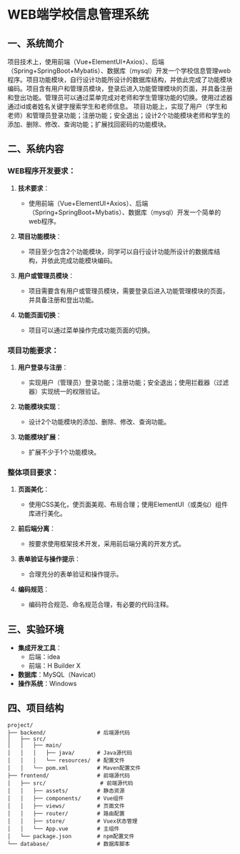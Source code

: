 # WEB端学校信息管理系统

## 一、系统简介

项目技术上，使用前端（Vue+ElementUI+Axios）、后端（Spring+SpringBoot+Mybatis）、数据库（mysql）开发一个学校信息管理web程序。项目功能模块，自行设计功能所设计的数据库结构，并依此完成了功能模块编码。项目含有用户和管理员模块，登录后进入功能管理模块的页面，并具备注册和登出功能。管理员可以通过菜单完成对老师和学生管理功能的切换。使用过滤器通过id或者姓名关键字搜索学生和老师信息。
项目功能上，实现了用户（学生和老师）和管理员登录功能；注册功能；安全退出；设计2个功能模块老师和学生的添加、删除、修改、查询功能；扩展找回密码的功能模块。

## 二、系统内容

### WEB程序开发要求：

1. **技术要求**：
   - 使用前端（Vue+ElementUI+Axios）、后端（Spring+SpringBoot+Mybatis）、数据库（mysql）开发一个简单的web程序。

2. **项目功能模块**：
   - 项目至少包含2个功能模块，同学可以自行设计功能所设计的数据库结构，并依此完成功能模块编码。

3. **用户或管理员模块**：
   - 项目需要含有用户或管理员模块，需要登录后进入功能管理模块的页面，并具备注册和登出功能。

4. **功能页面切换**：
   - 项目可以通过菜单操作完成功能页面的切换。

### 项目功能要求：

1. **用户登录与注册**：
   - 实现用户（管理员）登录功能；注册功能；安全退出；使用拦截器（过滤器）实现统一的权限验证。

2. **功能模块实现**：
   - 设计2个功能模块的添加、删除、修改、查询功能。

3. **功能模块扩展**：
   - 扩展不少于1个功能模块。

### 整体项目要求：

1. **页面美化**：
   - 使用CSS美化，使页面美观、布局合理；使用ElementUI（或类似）组件库进行美化。

2. **前后端分离**：
   - 按要求使用框架技术开发，采用前后端分离的开发方式。

3. **表单验证与操作提示**：
   - 合理充分的表单验证和操作提示。

4. **编码规范**：
   - 编码符合规范、命名规范合理，有必要的代码注释。

## 三、实验环境

- **集成开发工具**：
  - 后端：idea
  - 前端：H Builder X
- **数据库**：MySQL（Navicat）
- **操作系统**：Windows

## 四、项目结构

```plaintext
project/
├── backend/                # 后端源代码
│   ├── src/
│   │   ├── main/
│   │   │   ├── java/       # Java源代码
│   │   │   └── resources/  # 配置文件
│   │   └── pom.xml         # Maven配置文件
├── frontend/               # 前端源代码
│   ├── src/                 # 前端源代码
│   │   ├── assets/         # 静态资源
│   │   ├── components/     # Vue组件
│   │   ├── views/          # 页面文件
│   │   ├── router/         # 路由配置
│   │   ├── store/          # Vuex状态管理
│   │   └── App.vue         # 主组件
│   └── package.json        # npm配置文件
└── database/               # 数据库脚本
